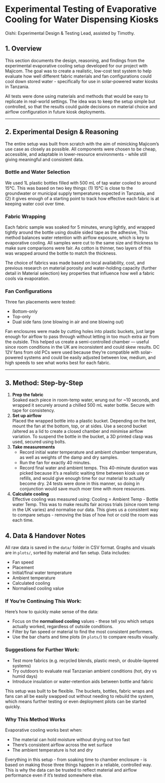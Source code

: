 # Experimental Testing of Evaporative Cooling for Water Dispensing Kiosks
Oishi: Experimental Design & Testing Lead, assisted by Timothy. 

## 1. Overview

This section documents the design, reasoning, and findings from the experimental evaporative cooling setup developed for our project with Majicom. The goal was to create a realistic, low-cost test system to help evaluate how well different fabric materials and fan configurations could cool down stored water - specifically for use in solar-powered water kiosks in Tanzania.

All tests were done using materials and methods that would be easy to replicate in real-world settings. The idea was to keep the setup simple but controlled, so that the results could guide decisions on material choice and airflow configuration in future kiosk deployments.

---

## 2. Experimental Design & Reasoning

The entire setup was built from scratch with the aim of mimicking Majicom’s use case as closely as possible. All components were chosen to be cheap, accessible, and adaptable in lower-resource environments - while still giving meaningful and consistent data.

### Bottle and Water Selection
We used 1L plastic bottles filled with 500 mL of tap water cooled to around 15°C. This was based on two key things: (1) 15°C is close to the groundwater or municipal supply temperatures expected in Tanzania, and (2) it gives enough of a starting point to track how effective each fabric is at keeping water cool over time.

### Fabric Wrapping
Each fabric sample was soaked for 5 minutes, wrung lightly, and wrapped tightly around the bottle using double sided tape as the adhesive, This method balances water retention with airflow exposure, which is key to evaporative cooling. All samples were cut to the same size and thickness to make sure comparisons were fair. As cotton is thinner, two layers of this was wrapped around the bottle to match the thickness.

The choice of fabrics was made based on local availability, cost, and previous research on material porosity and water-holding capacity (further detail in Material selection) key properties that influence how well a fabric cools via evaporation.

### Fan Configurations
Three fan placements were tested:
- Bottom-only
- Top-only
- Dual side fans (one blowing in air and one blowing out) 

Fan enclosures were made by cutting holes into plastic buckets, just large enough for airflow to pass through without letting in too much extra air from the outside. This helped us create a semi-controlled chamber — useful since room conditions in the UK are inconsistent and could skew results.
DC 12V fans from old PCs were used because they’re compatible with solar-powered systems and could be easily adjusted between low, medium, and high speeds to see what works best for each fabric.

---

## 3. Method: Step-by-Step

1. **Prep the fabric**  
   Soaked each piece in room-temp water, wrung out for ~10 seconds, and wrapped it securely around a chilled 500 mL water bottle. Secure with tape for consistency.
2. **Set up airflow**  
   Placed the wrapped bottle into a plastic bucket. Depending on the test, mount the fan at the bottom, top, or at sides. Use a second bucket /altered as a lid to create a closed chamber and minimise airflow variation. To suspend the bottle in the bucket, a 3D printed clasp was used, secured using bolts.
3. **Take measurements**  
   - Record initial water temperature and ambient chamber temperature, as well as weights of the damp and dry samples.
   - Run the fan for exactly 40 minutes.
   - Record final water and ambient temps.
   This 40-minute duration was picked because it’s a realistic waiting time between kiosk use or refills, and would give enough time for our material to actually become dry. 24 tests were done in this manner, so doing in conjunction would save much moer time with more resources. 
4. **Calculate cooling**  
   Effective cooling was measured using: Cooling = Ambient Temp - Bottle water Temp. This was to make results fair across trials (since room temp in the UK varies) and normalise our data. 
This gives us a consistent way to compare setups - removing the bias of how hot or cold the room was each time.

## 4. Data & Handover Notes

All raw data is saved in the `data/` folder in CSV format. Graphs and visuals are in `plots/`, sorted by material and fan setup. Data includes:
- Fan speed
- Placement
- Initial/final water temperature
- Ambient temperature
- Calculated cooling
- Normalised cooling value

### If You’re Continuing This Work:

Here’s how to quickly make sense of the data:
- Focus on the **normalised cooling** values - these tell you which setups actually worked, regardless of outside conditions.
- Filter by fan speed or material to find the most consistent performers.
- Use the bar charts and time plots (in `plots/`) to compare results visually.

### Suggestions for Further Work:
- Test more fabrics (e.g. recycled blends, plastic mesh, or double-layered systems)
- Try outdoors to evaluate real Tanzanian ambient conditions (hot, dry vs humid days)
- Introduce insulation or water-retention aids between bottle and fabric

This setup was built to be flexible. The buckets, bottles, fabric wraps and fans can all be easily swapped out without needing to rebuild the system, which means further testing or even deployment pilots can be started quickly.

### Why This Method Works

Evaporative cooling works best when:
- The material can hold moisture without drying out too fast
- There’s consistent airflow across the wet surface
- The ambient temperature is hot and dry

Everything in this setup - from soaking time to chamber enclosure - is based on making those three things happen in a reliable, controlled way. This is why the data can be trusted to reflect material and airflow performance even if it’s tested somewhere else.




